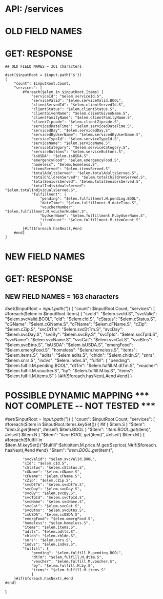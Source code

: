 # API: /services

# OLD FIELD NAMES
    
# GET: RESPONSE 

    ## OLD FIELD NAMES = 361 characters

    #set($inputRoot = $input.path('$'))
    {
        "count": $inputRoot.Count,
        "services": [
            #foreach($elem in $inputRoot.Items) {
                "serviceId": "$elem.serviceId.S",
                "serviceValid": "$elem.serviceValid.BOOL",
                "clientServedId": "$elem.clientServedId.S",
                "clientStatus": "$elem.clientStatus.S",
                "clientGivenName": "$elem.clientGivenName.S",
                "clientFamilyName": "$elem.clientFamilyName.S",
                "clientZipcode": "$elem.clientZipcode.S",
                "servicedDateTime": "$elem.servicedDateTime.S",
                "servicedDay": "$elem.servicedDay.S",
                "servicedByUserName": "$elem.servicedByUserName.S",
                "serviceTypeId": "$elem.serviceTypeId.S",
                "serviceName": "$elem.serviceName.S",
                "serviceCategory": "$elem.serviceCategory.S",
                "serviceButtons": "$elem.serviceButtons.S",
                "isUSDA": "$elem.isUSDA.S",
                "emergencyFood": "$elem.emergencyFood.S",
                "homeless": "$elem.homeless.S",
                "itemsServed": "$elem.itemsServed.S",
                "totalAdultsServed": "$elem.totalAdultsServed.S",
                "totalChildrenServed": "$elem.totalChildrenServed.S",
                "totalSeniorsServed": "$elem.totalSeniorsServed.S",
                "totalIndividualsServed": "$elem.totalIndividualsServed.S",
                "fulfillment": { 
                    "pending": "$elem.fulfillment.M.pending.BOOL",
                    "dateTime": "$elem.fulfillment.M.dateTime.S",
                    "voucherNumber": "$elem.fulfillment.M.voucherNumber.S",
                    "byUserName": "$elem.fulfillment.M.byUserName.S",          
                    "itemCount": "$elem.fulfillment.M.itemCount.S"
                    }
            }#if($foreach.hasNext),#end
        #end]
    }

# NEW FIELD NAMES

# GET: RESPONSE

## NEW FIELD NAMES = 163 characters

#set($inputRoot = $input.path('$'))
{
    "count": $inputRoot.Count,
    "services": [
        #foreach($elem in $inputRoot.Items) {
            "svcId": "$elem.svcId.S",
            "svcValid": "$elem.svcValid.BOOL",
            "cId": "$elem.cId.S",
            "cStatus": "$elem.cStatus.S",
            "cGName": "$elem.cGName.S",
            "cFName": "$elem.cFName.S",
            "cZip": "$elem.cZip.S",
            "svcDtTm": "$elem.svcDtTm.S",
            "svcDay": "$elem.svcDay.S",
            "svcBy": "$elem.svcBy.S",
            "svcTpId": "$elem.svcTpId.S",
            "svcName": "$elem.svcName.S",
            "svcCat": "$elem.svcCat.S",
            "svcBtns": "$elem.svcBtns.S",
            "isUSDA": "$elem.isUSDA.S",
            "emergFood": "$elem.emergFood.S",
            "homeless": "$elem.homeless.S",
            "items": "$elem.items.S",
            "adlts": "$elem.adlts.S",
            "chldn": "$elem.chldn.S",
            "snrs": "$elem.snrs.S",
            "indvs": "$elem.indvs.S",
            "fulfill": { 
                "pending": "$elem.fulfill.M.pending.BOOL",
                "dtTm": "$elem.fulfill.M.dtTm.S",
                "voucher": "$elem.fulfill.M.voucher.S",
                "by": "$elem.fulfill.M.by.S",          
                "items": "$elem.fulfill.M.items.S"
                }
        }#if($foreach.hasNext),#end
    #end]
}

# POSSIBLE DYNAMIC MAPPING *** NOT COMPLETE -- NOT TESTED ***

#set($inputRoot = $input.path('$'))
{
    "count": $inputRoot.Count,
    "services": [
        #foreach($item in $inputRoot.Items.keySet()) {
            #if ( $item.S )
                "$item": "$item.S.get($item)",
            #elseif( $item.BOOL )
                "$item": "$item.BOOL.get($item)",
            #elseif( $item.N )
                "$item": "$item.BOOL.get($item)",
            #elseif( $item.M )
                {
                    #foreach($fulfill in $item.M.keySet())"$fulfill":$shipitem.M.price.M.get($sprice).N#if($foreach.hasNext),#end #end}
                "$item": "$item.BOOL.get($item)",

            "svcValid": "$elem.svcValid.BOOL",
            "cId": "$elem.cId.S",
            "cStatus": "$elem.cStatus.S",
            "cGName": "$elem.cGName.S",
            "cFName": "$elem.cFName.S",
            "cZip": "$elem.cZip.S",
            "svcDtTm": "$elem.svcDtTm.S",
            "svcDay": "$elem.svcDay.S",
            "svcBy": "$elem.svcBy.S",
            "svcTpId": "$elem.svcTpId.S",
            "svcName": "$elem.svcName.S",
            "svcCat": "$elem.svcCat.S",
            "svcBtns": "$elem.svcBtns.S",
            "isUSDA": "$elem.isUSDA.S",
            "emergFood": "$elem.emergFood.S",
            "homeless": "$elem.homeless.S",
            "items": "$elem.items.S",
            "adlts": "$elem.adlts.S",
            "chldn": "$elem.chldn.S",
            "snrs": "$elem.snrs.S",
            "indvs": "$elem.indvs.S",
            "fulfill": { 
                "pending": "$elem.fulfill.M.pending.BOOL",
                "dtTm": "$elem.fulfill.M.dtTm.S",
                "voucher": "$elem.fulfill.M.voucher.S",
                "by": "$elem.fulfill.M.by.S",          
                "items": "$elem.fulfill.M.items.S"
                }
        }#if($foreach.hasNext),#end
    #end]
}